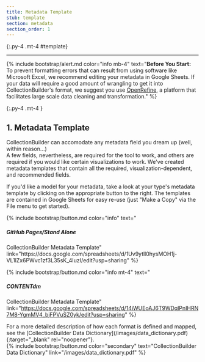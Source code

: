```yaml
---
title: Metadata Template
stub: template
section: metadata
section_order: 1
---
```


{:.py-4 .mt-4 #template}
***

{% include bootstrap/alert.md color="info mb-4" text="**Before You Start:** To prevent formatting errors that can result from using software like Microsoft Excel, we recommend editing your metadata in Google Sheets. If your data will require a good amount of wrangling to get it into CollectionBuilder's format, we suggest you use [OpenRefine](http://openrefine.org/), a platform that facilitates large scale data cleaning and transformation." %}  

{:.py-4 .mt-4 }
## 1. Metadata Template

<div class="row">

<div class="col-md-12" markdown="1">
CollectionBuilder can accomodate any metadata field you dream up (well, within reason...) 
</div>
<div class="col-md-8" markdown="1">
A few fields, nevertheless, are required for the tool to work, and others are required if you would like certain visualizations to work. We've created metadata templates that contain all the required, visualization-dependent, and recommended fields. 

If you'd like a model for your metadata, take a look at your type's metadata template by clicking on the appropriate button to the right. The templates are contained in Google Sheets for easy re-use (just "Make a Copy" via the File menu to get started).
</div>
<div class="col-md-4 text-center mx-auto" markdown="1">
{% include bootstrap/button.md color="info" text="<h5>GitHub Pages/Stand Alone</h5> CollectionBuilder Metadata Template" link="https://docs.google.com/spreadsheets/d/1Uv9ytll0hysMOH1j-VL1lZx6PWvc1zf3L35sK_4IuzI/edit?usp=sharing" %}

{% include bootstrap/button.md color="info mt-4" text="<h5>CONTENTdm</h5> CollectionBuilder Metadata Template" link="https://docs.google.com/spreadsheets/d/14iWUEoAJ6T9WDqlPnIHRN7M8-YgmMV4_bjFPVuSZ0yk/edit?usp=sharing" %}
</div>
<div class="col-md-8" markdown="1">
For a more detailed description of how each format is defined and mapped, see the [CollectionBuilder Data Dictionary](/images/data_dictionary.pdf){:target="_blank" rel="noopener"}.
</div>
<div class="col-md-4 text-center mx-auto" markdown="1">
{% include bootstrap/button.md color="secondary" text="CollectionBuilder Data Dictionary" link="/images/data_dictionary.pdf" %}
</div>
</div>
